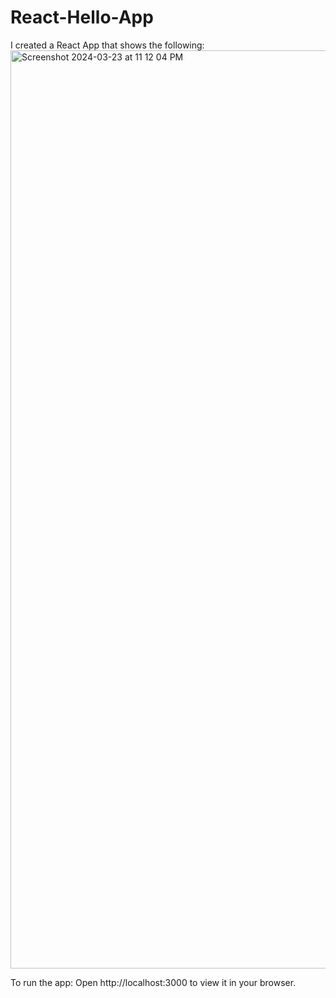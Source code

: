 # React-Hello-App
I created a React App that shows the following:
<img width="1469" alt="Screenshot 2024-03-23 at 11 12 04 PM" src="https://github.com/jabatlle/React-Hello-App/assets/114434629/d9af9604-1776-4715-9cc9-1095bb2b7719">

To run the app:
Open http://localhost:3000 to view it in your browser.



